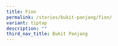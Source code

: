```yaml
---
title: Fion
permalink: /stories/bukit-panjang/fion/
variant: tiptap
description: ""
third_nav_title: Bukit Panjang
---
```

